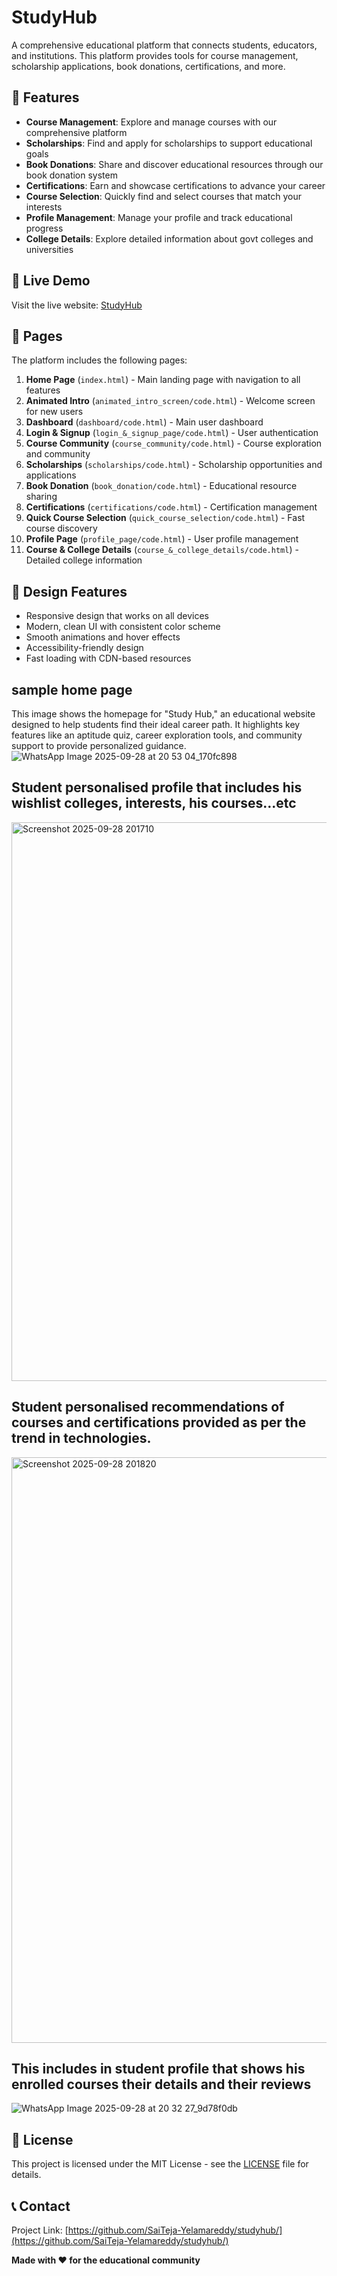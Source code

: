 # StudyHub

A comprehensive educational platform that connects students, educators, and institutions. This platform provides tools for course management, scholarship applications, book donations, certifications, and more.

## 🌟 Features

- **Course Management**: Explore and manage courses with our comprehensive platform
- **Scholarships**: Find and apply for scholarships to support educational goals
- **Book Donations**: Share and discover educational resources through our book donation system
- **Certifications**: Earn and showcase certifications to advance your career
- **Course Selection**: Quickly find and select courses that match your interests
- **Profile Management**: Manage your profile and track educational progress
- **College Details**: Explore detailed information about  govt colleges and universities

## 🚀 Live Demo

Visit the live website: [StudyHub](https://saiteja-yelamareddy.github.io/studyhub/)

## 📱 Pages

The platform includes the following pages:

1. **Home Page** (`index.html`) - Main landing page with navigation to all features
2. **Animated Intro** (`animated_intro_screen/code.html`) - Welcome screen for new users
3. **Dashboard** (`dashboard/code.html`) - Main user dashboard
4. **Login & Signup** (`login_&_signup_page/code.html`) - User authentication
5. **Course Community** (`course_community/code.html`) - Course exploration and community
6. **Scholarships** (`scholarships/code.html`) - Scholarship opportunities and applications
7. **Book Donation** (`book_donation/code.html`) - Educational resource sharing
8. **Certifications** (`certifications/code.html`) - Certification management
9. **Quick Course Selection** (`quick_course_selection/code.html`) - Fast course discovery
10. **Profile Page** (`profile_page/code.html`) - User profile management
11. **Course & College Details** (`course_&_college_details/code.html`) - Detailed college information


## 🎨 Design Features

- Responsive design that works on all devices
- Modern, clean UI with consistent color scheme
- Smooth animations and hover effects
- Accessibility-friendly design
- Fast loading with CDN-based resources
## sample home page
This image shows the homepage for "Study Hub," an educational website designed to help students find their ideal career path. It highlights key features like an aptitude quiz, career exploration tools, and community support to provide personalized guidance.
![WhatsApp Image 2025-09-28 at 20 53 04_170fc898](https://github.com/user-attachments/assets/4229b599-4b9a-4d62-83c4-3f6ab950ab54)
## Student personalised profile that includes his wishlist colleges, interests, his courses...etc
<img width="1847" height="894" alt="Screenshot 2025-09-28 201710" src="https://github.com/user-attachments/assets/1c121e49-0a83-4b12-a36b-cd68d0317801" />

## Student personalised recommendations of courses and certifications provided as per the trend in technologies.
<img width="1870" height="937" alt="Screenshot 2025-09-28 201820" src="https://github.com/user-attachments/assets/4e69c801-8549-4566-8afe-859422e98dec" />

##  This includes in student profile that shows his enrolled courses their details and their reviews
![WhatsApp Image 2025-09-28 at 20 32 27_9d78f0db](https://github.com/user-attachments/assets/a832c0f1-b7e1-47da-a409-bfafde157fd5)



## 📄 License

This project is licensed under the MIT License - see the [LICENSE](LICENSE) file for details.

## 📞 Contact

Project Link: [https://github.com/SaiTeja-Yelamareddy/studyhub/](https://github.com/SaiTeja-Yelamareddy/studyhub/)


**Made with ❤️ for the educational community**







